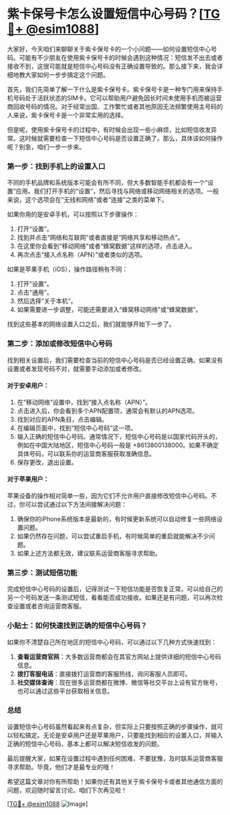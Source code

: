 # 紫卡保号卡怎么设置短信中心号码？[[TG💪+ @esim1088](https://t.me/s/esim1088)]

大家好，今天咱们来聊聊关于紫卡保号卡的一个小问题——如何设置短信中心号码。可能有不少朋友在使用紫卡保号卡的时候会遇到这种情况：短信发不出去或者接收不到，这很可能就是短信中心号码没有正确设置导致的。那么接下来，我会详细地教大家如何一步步搞定这个问题。

首先，我们先简单了解一下什么是紫卡保号卡。紫卡保号卡是一种专门用来保持手机号码处于活跃状态的SIM卡。它可以帮助用户避免因长时间未使用手机而被运营商回收号码的情况。对于经常出国、工作繁忙或者其他原因无法频繁使用主号码的人来说，紫卡保号卡是一个非常实用的选择。

但是呢，使用紫卡保号卡的过程中，有时候会出现一些小麻烦，比如短信收发异常。这时候就需要检查一下短信中心号码是否设置正确了。那么，具体该如何操作呢？别急，咱们一步一步来。

### 第一步：找到手机上的设置入口

不同的手机品牌和系统版本可能会有所不同，但大多数智能手机都会有一个“设置”应用。我们打开手机的“设置”，然后寻找与网络或移动网络相关的选项。一般来说，这个选项会在“无线和网络”或者“连接”之类的菜单下。

如果你用的是安卓手机，可以按照以下步骤操作：

1. 打开“设置”。
2. 找到并点击“网络和互联网”或者直接是“网络共享和移动热点”。
3. 在这里你会看到“移动网络”或者“蜂窝数据”这样的选项，点击进入。
4. 再次点击“接入点名称（APN）”或者类似的选项。

如果是苹果手机（iOS），操作路径稍有不同：

1. 打开“设置”。
2. 点击“通用”。
3. 然后选择“关于本机”。
4. 如果需要进一步调整，可能还需要进入“蜂窝移动网络”或“蜂窝数据”。

找到这些基本的网络设置入口之后，我们就能够开始下一步了。

### 第二步：添加或修改短信中心号码

找到相关设置后，我们需要检查当前的短信中心号码是否已经设置正确。如果没有设置或者发现号码不对，就需要手动添加或者修改。

#### 对于安卓用户：

1. 在“移动网络”设置中，找到“接入点名称（APN）”。
2. 点击进入后，你会看到多个APN配置项，通常会有默认的APN选项。
3. 找到对应的APN条目，点击编辑。
4. 在编辑页面中，找到“短信中心号码”这一项。
5. 输入正确的短信中心号码。通常情况下，短信中心号码是以国家代码开头的，例如在中国大陆地区，短信中心号码一般是 +8613800138000。如果不确定具体号码，可以联系你的运营商客服获取准确信息。
6. 保存更改，退出设置。

#### 对于苹果用户：

苹果设备的操作相对简单一些，因为它们不允许用户直接修改短信中心号码。不过，你可以尝试通过以下方法间接解决问题：

1. 确保你的iPhone系统版本是最新的，有时候更新系统可以自动修复一些网络设置问题。
2. 如果仍然存在问题，可以尝试重启手机，有时候简单的重启就能解决不少问题。
3. 如果上述方法都无效，建议联系运营商客服寻求帮助。

### 第三步：测试短信功能

完成短信中心号码的设置后，记得测试一下短信功能是否恢复正常。可以给自己的另一个号码发送一条测试短信，看看能否成功接收。如果还是有问题，可以再次检查设置或者咨询运营商客服。

### 小贴士：如何快速找到正确的短信中心号码？

如果你不清楚自己所在地区的短信中心号码，可以通过以下几种方式快速找到：

1. **查看运营商官网**：大多数运营商都会在其官方网站上提供详细的短信中心号码信息。
2. **拨打客服电话**：直接拨打运营商的客服热线，询问客服人员即可。
3. **社交媒体查询**：现在很多运营商都在微博、微信等社交平台上设有官方账号，也可以通过这些平台获取相关信息。

### 总结

设置短信中心号码虽然看起来有点复杂，但实际上只要按照正确的步骤操作，就可以轻松搞定。无论是安卓用户还是苹果用户，只要能找到相应的设置入口，并输入正确的短信中心号码，基本上都可以解决短信收发的问题。

最后提醒大家，如果在设置过程中遇到任何困难，不要犹豫，及时联系运营商客服寻求帮助。毕竟，他们才是最专业的哦！

希望这篇文章对你有所帮助！如果你还有其他关于紫卡保号卡或者其他通信方面的问题，欢迎随时留言讨论。咱们下次再见啦！

[[TG💪+ @esim1088](https://t.me/s/esim1088) ![Image](https://i.postimg.cc/4NQfJmqS/Snipaste-2025-05-13-00-14-12.png)]